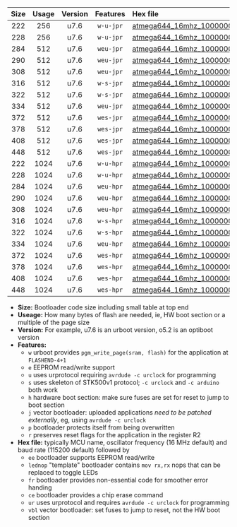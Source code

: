 |Size|Usage|Version|Features|Hex file|
|:-:|:-:|:-:|:-:|:--|
|222|256|u7.6|`w-u-jpr`|[atmega644_16mhz_1000000bps_ur_vbl.hex](https://raw.githubusercontent.com/stefanrueger/urboot/main/atmega644_16mhz_1000000bps_ur_vbl.hex)|
|228|256|u7.6|`w-u-jpr`|[atmega644_16mhz_1000000bps_lednop_ur_vbl.hex](https://raw.githubusercontent.com/stefanrueger/urboot/main/atmega644_16mhz_1000000bps_lednop_ur_vbl.hex)|
|284|512|u7.6|`weu-jpr`|[atmega644_16mhz_1000000bps_ee_ur_vbl.hex](https://raw.githubusercontent.com/stefanrueger/urboot/main/atmega644_16mhz_1000000bps_ee_ur_vbl.hex)|
|290|512|u7.6|`weu-jpr`|[atmega644_16mhz_1000000bps_ee_lednop_ur_vbl.hex](https://raw.githubusercontent.com/stefanrueger/urboot/main/atmega644_16mhz_1000000bps_ee_lednop_ur_vbl.hex)|
|308|512|u7.6|`weu-jpr`|[atmega644_16mhz_1000000bps_ee_lednop_fr_ur_vbl.hex](https://raw.githubusercontent.com/stefanrueger/urboot/main/atmega644_16mhz_1000000bps_ee_lednop_fr_ur_vbl.hex)|
|316|512|u7.6|`w-s-jpr`|[atmega644_16mhz_1000000bps_vbl.hex](https://raw.githubusercontent.com/stefanrueger/urboot/main/atmega644_16mhz_1000000bps_vbl.hex)|
|322|512|u7.6|`w-s-jpr`|[atmega644_16mhz_1000000bps_lednop_vbl.hex](https://raw.githubusercontent.com/stefanrueger/urboot/main/atmega644_16mhz_1000000bps_lednop_vbl.hex)|
|334|512|u7.6|`weu-jpr`|[atmega644_16mhz_1000000bps_ee_lednop_fr_ce_ur_vbl.hex](https://raw.githubusercontent.com/stefanrueger/urboot/main/atmega644_16mhz_1000000bps_ee_lednop_fr_ce_ur_vbl.hex)|
|372|512|u7.6|`wes-jpr`|[atmega644_16mhz_1000000bps_ee_vbl.hex](https://raw.githubusercontent.com/stefanrueger/urboot/main/atmega644_16mhz_1000000bps_ee_vbl.hex)|
|378|512|u7.6|`wes-jpr`|[atmega644_16mhz_1000000bps_ee_lednop_vbl.hex](https://raw.githubusercontent.com/stefanrueger/urboot/main/atmega644_16mhz_1000000bps_ee_lednop_vbl.hex)|
|408|512|u7.6|`wes-jpr`|[atmega644_16mhz_1000000bps_ee_lednop_fr_vbl.hex](https://raw.githubusercontent.com/stefanrueger/urboot/main/atmega644_16mhz_1000000bps_ee_lednop_fr_vbl.hex)|
|448|512|u7.6|`wes-jpr`|[atmega644_16mhz_1000000bps_ee_lednop_fr_ce_vbl.hex](https://raw.githubusercontent.com/stefanrueger/urboot/main/atmega644_16mhz_1000000bps_ee_lednop_fr_ce_vbl.hex)|
|222|1024|u7.6|`w-u-hpr`|[atmega644_16mhz_1000000bps_ur.hex](https://raw.githubusercontent.com/stefanrueger/urboot/main/atmega644_16mhz_1000000bps_ur.hex)|
|228|1024|u7.6|`w-u-hpr`|[atmega644_16mhz_1000000bps_lednop_ur.hex](https://raw.githubusercontent.com/stefanrueger/urboot/main/atmega644_16mhz_1000000bps_lednop_ur.hex)|
|284|1024|u7.6|`weu-hpr`|[atmega644_16mhz_1000000bps_ee_ur.hex](https://raw.githubusercontent.com/stefanrueger/urboot/main/atmega644_16mhz_1000000bps_ee_ur.hex)|
|290|1024|u7.6|`weu-hpr`|[atmega644_16mhz_1000000bps_ee_lednop_ur.hex](https://raw.githubusercontent.com/stefanrueger/urboot/main/atmega644_16mhz_1000000bps_ee_lednop_ur.hex)|
|308|1024|u7.6|`weu-hpr`|[atmega644_16mhz_1000000bps_ee_lednop_fr_ur.hex](https://raw.githubusercontent.com/stefanrueger/urboot/main/atmega644_16mhz_1000000bps_ee_lednop_fr_ur.hex)|
|316|1024|u7.6|`w-s-hpr`|[atmega644_16mhz_1000000bps.hex](https://raw.githubusercontent.com/stefanrueger/urboot/main/atmega644_16mhz_1000000bps.hex)|
|322|1024|u7.6|`w-s-hpr`|[atmega644_16mhz_1000000bps_lednop.hex](https://raw.githubusercontent.com/stefanrueger/urboot/main/atmega644_16mhz_1000000bps_lednop.hex)|
|334|1024|u7.6|`weu-hpr`|[atmega644_16mhz_1000000bps_ee_lednop_fr_ce_ur.hex](https://raw.githubusercontent.com/stefanrueger/urboot/main/atmega644_16mhz_1000000bps_ee_lednop_fr_ce_ur.hex)|
|372|1024|u7.6|`wes-hpr`|[atmega644_16mhz_1000000bps_ee.hex](https://raw.githubusercontent.com/stefanrueger/urboot/main/atmega644_16mhz_1000000bps_ee.hex)|
|378|1024|u7.6|`wes-hpr`|[atmega644_16mhz_1000000bps_ee_lednop.hex](https://raw.githubusercontent.com/stefanrueger/urboot/main/atmega644_16mhz_1000000bps_ee_lednop.hex)|
|408|1024|u7.6|`wes-hpr`|[atmega644_16mhz_1000000bps_ee_lednop_fr.hex](https://raw.githubusercontent.com/stefanrueger/urboot/main/atmega644_16mhz_1000000bps_ee_lednop_fr.hex)|
|448|1024|u7.6|`wes-hpr`|[atmega644_16mhz_1000000bps_ee_lednop_fr_ce.hex](https://raw.githubusercontent.com/stefanrueger/urboot/main/atmega644_16mhz_1000000bps_ee_lednop_fr_ce.hex)|

- **Size:** Bootloader code size including small table at top end
- **Useage:** How many bytes of flash are needed, ie, HW boot section or a multiple of the page size
- **Version:** For example, u7.6 is an urboot version, o5.2 is an optiboot version
- **Features:**
  + `w` urboot provides `pgm_write_page(sram, flash)` for the application at `FLASHEND-4+1`
  + `e` EEPROM read/write support
  + `u` uses urprotocol requiring `avrdude -c urclock` for programming
  + `s` uses skeleton of STK500v1 protocol; `-c urclock` and `-c arduino` both work
  + `h` hardware boot section: make sure fuses are set for reset to jump to boot section
  + `j` vector bootloader: uploaded applications *need to be patched externally*, eg, using `avrdude -c urclock`
  + `p` bootloader protects itself from being overwritten
  + `r` preserves reset flags for the application in the register R2
- **Hex file:** typically MCU name, oscillator frequency (16 MHz default) and baud rate (115200 default) followed by
  + `ee` bootloader supports EEPROM read/write
  + `lednop` "template" bootloader contains `mov rx,rx` nops that can be replaced to toggle LEDs
  + `fr` bootloader provides non-essential code for smoother error handing
  + `ce` bootloader provides a chip erase command
  + `ur` uses urprotocol and requires `avrdude -c urclock` for programming
  + `vbl` vector bootloader: set fuses to jump to reset, not the HW boot section
